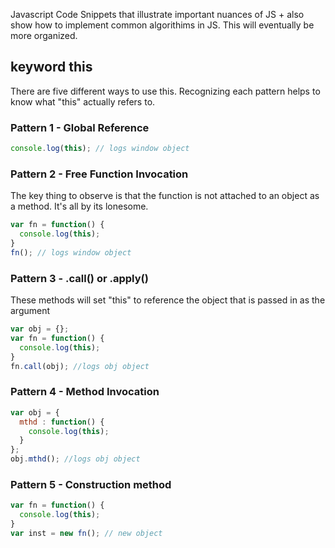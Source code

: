 Javascript Code Snippets that illustrate important nuances of JS + also show how to implement common algorithims in JS. This will eventually be more organized.

## keyword this

There are five different ways to use this. Recognizing each pattern helps to know what "this" actually refers to.

### Pattern 1 - Global Reference
```javascript
console.log(this); // logs window object
```

### Pattern 2 - Free Function Invocation
The key thing to observe is that the function is not attached to an object as a method. It's all by its lonesome.
```javascript
var fn = function() {
  console.log(this);
}
fn(); // logs window object
```

### Pattern 3 - .call() or .apply()
These methods will set "this" to reference the object that is passed in as the argument
```javascript
var obj = {};
var fn = function() {
  console.log(this);
}
fn.call(obj); //logs obj object
```

### Pattern 4 - Method Invocation
```javascript
var obj = {
  mthd : function() {
    console.log(this);
  }
};
obj.mthd(); //logs obj object
```

### Pattern 5 - Construction method
```javascript
var fn = function() {
  console.log(this);
}
var inst = new fn(); // new object

